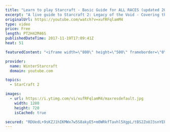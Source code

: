 ```yaml
---
title: "Learn to play Starcraft - Basic Guide for ALL RACES (updated 2017)"
excerpt: "A live guide to Starcraft 2: Legacy of the Void - Covering the basics and build orders for all of the races, and covering the important decisions to be made early in the game.  Not a step by step guide but a demonstration once you have the very basics of the units and races!"
originalUrl: https://youtube.com/watch?v=xufRFqlamM4
type: video
price: Free
length: PT2H42M46S
publishedDateTime: 2017-11-19T17:09:41Z
heat: 51

featuredContent: "<iframe width=\"800\" height=\"500\" frameborder=\"0\" src=\"https://www.youtube.com/embed/xufRFqlamM4\" allow=\"accelerometer; autoplay; encrypted-media; gyroscope; picture-in-picture\" allowfullscreen></iframe>"

provider:
  name: WinterStarcraft
  domain: youtube.com

topics:
  - StarCraft 2

images:
  - url: https://i.ytimg.com/vi/xufRFqlamM4/maxresdefault.jpg
    width: 1280
    height: 720
    isCached: true

secured: "RDUedL+9sKZJ1hIKMWx7w5S8akyE5+m0WRkfTavhl5XgpL/tBS2ZoUJ3snYEPfM0IXchtYIol4tCjyClHeVqorRYFeKjD7Ej8mJH5w/vXK3URMRO8759AhS1jMYLTGQme7EQeWffoCcC3mjvdk6P44sLxJZn+iQhg+r96+aVS+b/E72K7+yOwtMUmMxXzEz9YQP7hu61iuDa/mDcTidldx/kT8cLX/hwkuDlKHKVxyYIN6FJb5XkszeiDN4XFRxsV2UWzh5eja73ESKWrhEtgY6FWNly3YTjf3JviPHya62n5Dh/TLRFzdBxIBNNoV/zZYPeD5Ktni/lYBCc9IvTZZVbn1zrRK/XB8+yjrVHdn547gKeSYti2VkMNcDY9VeEO3lheP8WVBgH2J66DlQzoH3+x1Ya9shOGWuI5EkKiIj3PIPXakXlxjGLg2V8auPX;TacSkIph2PCATbMv8OI8MA=="
---
```


